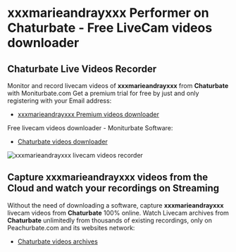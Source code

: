 # xxxmarieandrayxxx Performer on Chaturbate - Free LiveCam videos downloader

## Chaturbate Live Videos Recorder

Monitor and record livecam videos of **xxxmarieandrayxxx** from **Chaturbate** with Moniturbate.com
Get a premium trial for free by just and only registering with your Email address:
* [xxxmarieandrayxxx Premium videos downloader](https://moniturbate.com/request-demo-licence-key.html)

Free livecam videos downloader - Moniturbate Software:
* [Chaturbate videos downloader](https://moniturbate.com/moniturbate-download-software.html)

![xxxmarieandrayxxx livecam videos recorder](https://peachurnet.com/templates/moniturbate-software.png)


## Capture xxxmarieandrayxxx videos from the Cloud and watch your recordings on Streaming

Without the need of downloading a software, capture **xxxmarieandrayxxx** livecam videos from **Chaturbate** 100% online.
Watch Livecam archives from **Chaturbate** unlimitedly from thousands of existing recordings, only on Peachurbate.com and its websites network:
* [Chaturbate videos archives](https://peachurnet.com/)
